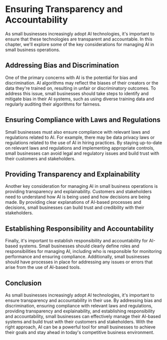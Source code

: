 Ensuring Transparency and Accountability
==================================================================================

As small businesses increasingly adopt AI technologies, it's important to ensure that these technologies are transparent and accountable. In this chapter, we'll explore some of the key considerations for managing AI in small business operations.

Addressing Bias and Discrimination
----------------------------------

One of the primary concerns with AI is the potential for bias and discrimination. AI algorithms may reflect the biases of their creators or the data they're trained on, resulting in unfair or discriminatory outcomes. To address this issue, small businesses should take steps to identify and mitigate bias in their AI systems, such as using diverse training data and regularly auditing their algorithms for fairness.

Ensuring Compliance with Laws and Regulations
---------------------------------------------

Small businesses must also ensure compliance with relevant laws and regulations related to AI. For example, there may be data privacy laws or regulations related to the use of AI in hiring practices. By staying up-to-date on relevant laws and regulations and implementing appropriate controls, small businesses can avoid legal and regulatory issues and build trust with their customers and stakeholders.

Providing Transparency and Explainability
-----------------------------------------

Another key consideration for managing AI in small business operations is providing transparency and explainability. Customers and stakeholders need to understand how AI is being used and how decisions are being made. By providing clear explanations of AI-based processes and decisions, small businesses can build trust and credibility with their stakeholders.

Establishing Responsibility and Accountability
----------------------------------------------

Finally, it's important to establish responsibility and accountability for AI-based systems. Small businesses should clearly define roles and responsibilities for managing AI, including who is responsible for monitoring performance and ensuring compliance. Additionally, small businesses should have processes in place for addressing any issues or errors that arise from the use of AI-based tools.

Conclusion
----------

As small businesses increasingly adopt AI technologies, it's important to ensure transparency and accountability in their use. By addressing bias and discrimination, ensuring compliance with relevant laws and regulations, providing transparency and explainability, and establishing responsibility and accountability, small businesses can effectively manage their AI-based systems and build trust with their customers and stakeholders. With the right approach, AI can be a powerful tool for small businesses to achieve their goals and stay ahead in today's competitive business environment.
